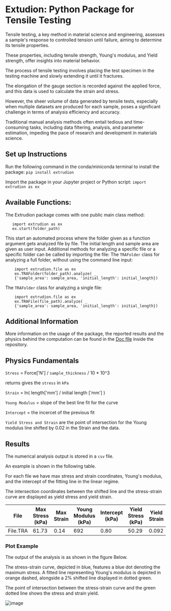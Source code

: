 # Extudion: Python Package for Tensile Testing
Tensile testing, a key method in material science and engineering, assesses a sample's response to controlled tension until failure, aiming to determine its tensile properties. 

These properties, including tensile strength, Young's modulus, and Yield strength, offer insights into material behavior. 

The process of tensile testing involves placing the test specimen in the testing machine and slowly extending it until it fractures. 

The elongation of the gauge section is recorded against the applied force, and this data is used to calculate the strain and stress.

However, the sheer volume of data generated by tensile tests, especially when multiple datasets are produced for each sample, poses a significant challenge in terms of analysis efficiency and accuracy. 

Traditional manual analysis methods often entail tedious and time-consuming tasks, including data filtering, analysis, and parameter estimation, impeding the pace of research and development in materials science. 

## Set up Instructions
Run the following command in the conda/miniconda terminal to install the package:
`pip install extrudion` 

Import the package in your Jupyter project or Python script:
`import extrudion as ex`


## Available Functions:
The Extrudion package comes with one public main class method:
```
   import extrudion as ex
   ex.start(folder_path)
```
This start an automated process where the folder given as a function argument gets analyzed file by file. The initial length and sample area are given as user input.
Additional methods for analyzing a specific file or a specific folder can be called by importing the file:
The `TRAFolder` class for analyzing a full folder, without using the command line input: 
```
    import extrudion.file as ex
    ex.TRAFolder(folder_path).analyze( _
    {'sample_area': sample_area, 'initial_length': initial_length})
```
The `TRAFolder` class for analyzing a single file:
```
    import extrudion.file as ex
    ex.TRAFile(file_path).analyze( _
    {'sample_area': sample_area, 'initial_length': initial_length})
```

## Additional Information

More information on the usage of the package, the reported results and the physics behind the computation can be found in the [Doc fIle](Docs.pdf) inside the repository.

## Physics Fundamentals

`Stress` = Force['N'] / `sample_thickness` / 10 * 10^3 

returns gives the `stress` in `kPa`

`Strain` = ln( length['mm'] / initial length ['mm'] )

`Young Modulus` = slope of the best line fit for the curve

`Intercept` = the incercet of the previous fit

`Yield Stress and Strain` are the point of intersection for the Young modulus line shifted by 0.02 in the Strain and the data.

## Results

The numerical analysis output is stored in a `csv` file. 

An example is shown in the following table. 

For each file we have max stress and strain coordinates, Young's modulus, and the intercept of the fitting line in the linear regime. 

The intersection coordinates between the shifted line and the stress-strain curve are displayed as yield stress and yield strain. 

| File      | Max Stress (kPa) | Max Strain | Young Modulus (kPa) | Intercept (kPa) | Yield Stress (kPa) | Yield Strain |
|-----------|------------------|------------|----------------------|------------------|--------------------|--------------|
| File.TRA  | 61.73            | 0.14       | 692                  | 0.80             | 50.29              | 0.092        |

### Plot Example
The output of the analysis is as shown in the figure Below. 

The stress-strain curve, depicted in blue, features a blue dot denoting the maximum stress. A fitted line representing Young's modulus is depicted in orange dashed, alongside a 2\% shifted line displayed in dotted green. 

The point of intersection between the stress-strain curve and the green dotted line shows the stress and strain yield.

![image](https://github.com/azzarip/extrudion/assets/116155557/f4cefd4a-50b2-45b2-a603-f0fc15f6e8cc)
